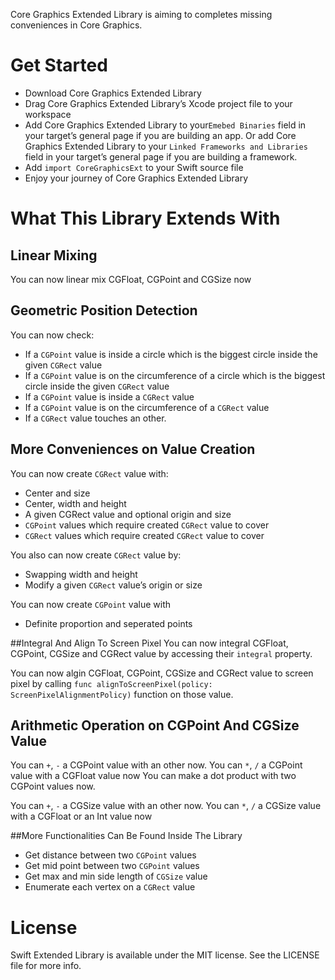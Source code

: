 Core Graphics Extended Library is aiming to completes missing conveniences in Core Graphics.

# Get Started
- Download Core Graphics Extended Library
- Drag Core Graphics Extended Library’s Xcode project file to your workspace
- Add Core Graphics Extended Library to your`Emebed Binaries`  field in your target’s general page if you are building an app. Or add Core Graphics Extended Library to your `Linked Frameworks and Libraries` field in your target’s general page if you are building a framework.
- Add `import CoreGraphicsExt` to your Swift source file
- Enjoy your journey of Core Graphics Extended Library

# What This Library Extends With

## Linear Mixing
You can now linear mix CGFloat, CGPoint and CGSize now

## Geometric Position Detection
You can now check:
- If a `CGPoint` value is inside a circle which is the biggest circle inside the given `CGRect` value
- If a `CGPoint` value is on the circumference of a circle which is the biggest circle inside the given `CGRect` value
- If a `CGPoint` value is inside a `CGRect` value
- If a `CGPoint` value is on the circumference of a `CGRect` value
- If a `CGRect` value touches an other.

## More Conveniences on Value Creation
You can now create `CGRect` value with:
- Center and size
- Center, width and height
- A given CGRect value and optional origin and size
- `CGPoint` values which require created `CGRect` value to cover
- `CGRect` values which require created `CGRect` value to cover

You also can now create `CGRect` value by:
- Swapping width and height
- Modify a given `CGRect` value’s origin or size

You can now create `CGPoint` value with
- Definite proportion and seperated points

##Integral And Align To Screen Pixel
You can now integral CGFloat, CGPoint, CGSize and CGRect value by accessing their  `integral` property.

You can now algin CGFloat, CGPoint, CGSize and CGRect value to screen pixel by calling `func alignToScreenPixel(policy: ScreenPixelAlignmentPolicy)` function on those value.

## Arithmetic Operation on CGPoint And CGSize Value
You can `+`, `-` a CGPoint value with an other now.
You can `*`, `/` a CGPoint value with a CGFloat value now
You can make a dot product with two CGPoint values now.

You can `+`, `-` a CGSize value with an other now.
You can `*`, `/` a CGSize value with a CGFloat or an Int value now

##More Functionalities Can Be Found Inside The Library
- Get distance between two `CGPoint` values
- Get mid point between two `CGPoint` values
- Get max and min side length of `CGSize` value
- Enumerate each vertex on a `CGRect` value

# License
Swift Extended Library is available under the MIT license. See the LICENSE file for more info.
